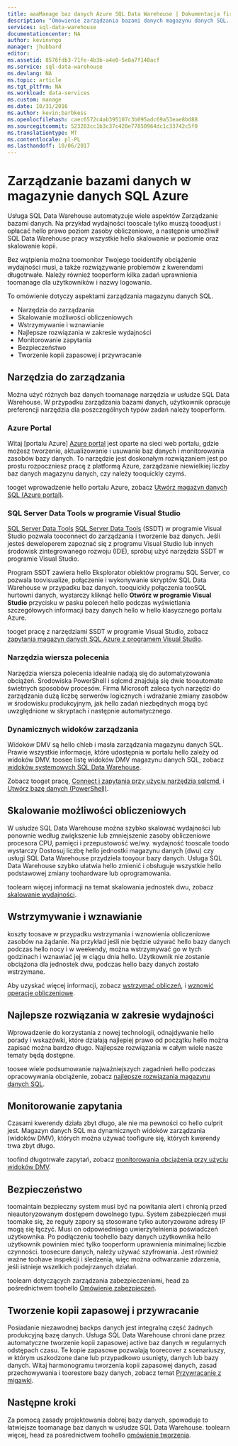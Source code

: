 ```yaml
---
title: aaaManage baz danych Azure SQL Data Warehouse | Dokumentacja firmy Microsoft
description: "Omówienie zarządzania bazami danych magazynu danych SQL. Obejmuje narzędzia do zarządzania, jednostek dwu i wydajność skalowania w poziomie, rozwiązywanie problemów z wydajność zapytań, ustanawiania zasad zabezpieczeń dobrej i przywracanie bazy danych z uszkodzenie danych lub regionalnej awarii."
services: sql-data-warehouse
documentationcenter: NA
author: kevinvngo
manager: jhubbard
editor: 
ms.assetid: 8576fdb3-71fe-4b3b-a4e0-5e8a7f148acf
ms.service: sql-data-warehouse
ms.devlang: NA
ms.topic: article
ms.tgt_pltfrm: NA
ms.workload: data-services
ms.custom: manage
ms.date: 10/31/2016
ms.author: kevin;barbkess
ms.openlocfilehash: caec6572c4ab395107c3b095adc69a53eae8bd88
ms.sourcegitcommit: 523283cc1b3c37c428e77850964dc1c33742c5f0
ms.translationtype: MT
ms.contentlocale: pl-PL
ms.lasthandoff: 10/06/2017
---
```

# <a name="manage-databases-in-azure-sql-data-warehouse"></a>Zarządzanie bazami danych w magazynie danych SQL Azure
Usługa SQL Data Warehouse automatyzuje wiele aspektów Zarządzanie bazami danych. Na przykład wydajności tooscale tylko muszą tooadjust i opłacać hello prawo poziom zasoby obliczeniowe, a następnie umożliwił SQL Data Warehouse pracy wszystkie hello skalowanie w poziomie oraz skalowanie kopii.

Bez wątpienia można toomonitor Twojego tooidentify obciążenie wydajności musi, a także rozwiązywanie problemów z kwerendami długotrwałe. Należy również tooperform kilka zadań uprawnienia toomanage dla użytkowników i nazwy logowania.

To omówienie dotyczy aspektami zarządzania magazynu danych SQL.

* Narzędzia do zarządzania
* Skalowanie możliwości obliczeniowych
* Wstrzymywanie i wznawianie
* Najlepsze rozwiązania w zakresie wydajności
* Monitorowanie zapytania
* Bezpieczeństwo
* Tworzenie kopii zapasowej i przywracanie

## <a name="management-tools"></a>Narzędzia do zarządzania
Można użyć różnych baz danych toomanage narzędzia w usłudze SQL Data Warehouse. W przypadku zarządzania bazami danych, użytkownik opracuje preferencji narzędzia dla poszczególnych typów zadań należy tooperform.

### <a name="azure-portal"></a>Azure Portal
Witaj [portalu Azure] [ Azure portal] jest oparte na sieci web portalu, gdzie możesz tworzenie, aktualizowanie i usuwanie baz danych i monitorowania zasobów bazy danych. To narzędzie jest doskonałym rozwiązaniem jest po prostu rozpoczniesz pracę z platformą Azure, zarządzanie niewielkiej liczby baz danych magazynu danych, czy należy tooquickly czymś.

tooget wprowadzenie hello portalu Azure, zobacz [Utwórz magazyn danych SQL (Azure portal)][Create a SQL Data Warehouse (Azure portal)].

### <a name="sql-server-data-tools-in-visual-studio"></a>SQL Server Data Tools w programie Visual Studio
[SQL Server Data Tools] [ SQL Server Data Tools] (SSDT) w programie Visual Studio pozwala tooconnect do zarządzania i tworzenie baz danych. Jeśli jesteś deweloperem zapoznać się z programu Visual Studio lub innych środowisk zintegrowanego rozwoju (IDE), spróbuj użyć narzędzia SSDT w programie Visual Studio.

Program SSDT zawiera hello Eksplorator obiektów programu SQL Server, co pozwala toovisualize, połączenie i wykonywanie skryptów SQL Data Warehouse w przypadku baz danych. tooquickly połączenia tooSQL hurtowni danych, wystarczy kliknąć hello **Otwórz w programie Visual Studio** przycisku w pasku poleceń hello podczas wyświetlania szczegółowych informacji bazy danych hello w hello klasycznego portalu Azure.  

tooget pracę z narzędziami SSDT w programie Visual Studio, zobacz [zapytania magazyn danych SQL Azure z programem Visual Studio][Query Azure SQL Data Warehouse with Visual Studio].

### <a name="command-line-tools"></a>Narzędzia wiersza polecenia
Narzędzia wiersza polecenia idealnie nadają się do automatyzowania obciążeń.  Środowiska PowerShell i sqlcmd znajdują się dwie tooautomate świetnych sposobów procesów.  Firma Microsoft zaleca tych narzędzi do zarządzania dużą liczbę serwerów logicznych i wdrażanie zmiany zasobów w środowisku produkcyjnym, jak hello zadań niezbędnych mogą być uwzględnione w skryptach i następnie automatycznego.

### <a name="dynamic-management-views"></a>Dynamicznych widoków zarządzania
Widoków DMV są hello chleb i masła zarządzania magazynu danych SQL. Prawie wszystkie informacje, które udostępnia w portalu hello zależy od widoków DMV. toosee listę widoków DMV magazynu danych SQL, zobacz [widoków systemowych SQL Data Warehouse][SQL Data Warehouse system views].

Zobacz tooget pracę, [Connect i zapytania przy użyciu narzędzia sqlcmd][Connect and query with sqlcmd], i [Utwórz bazę danych (PowerShell)][Create a database (PowerShell)].

## <a name="scale-compute"></a>Skalowanie możliwości obliczeniowych
W usłudze SQL Data Warehouse można szybko skalować wydajności lub ponownie według zwiększenie lub zmniejszenie zasoby obliczeniowe procesora CPU, pamięci i przepustowość we/wy. wydajność tooscale toodo wystarczy Dostosuj liczbę hello jednostki magazynu danych (dwu) czy usługi SQL Data Warehouse przydziela tooyour bazy danych. Usługa SQL Data Warehouse szybko ułatwia hello zmienić i obsługuje wszystkie hello podstawowej zmiany toohardware lub oprogramowania.

toolearn więcej informacji na temat skalowania jednostek dwu, zobacz [skalowanie wydajności].

## <a name="pause-and-resume"></a>Wstrzymywanie i wznawianie
koszty toosave w przypadku wstrzymania i wznowienia obliczeniowe zasobów na żądanie. Na przykład jeśli nie będzie używać hello bazy danych podczas hello nocy i w weekendy, można wstrzymywać go w tych godzinach i wznawiać jej w ciągu dnia hello. Użytkownik nie zostanie obciążona dla jednostek dwu, podczas hello bazy danych zostało wstrzymane.

Aby uzyskać więcej informacji, zobacz [wstrzymać obliczeń][Pause compute], i [wznowić operacje obliczeniowe][Resume compute].

## <a name="performance-best-practices"></a>Najlepsze rozwiązania w zakresie wydajności
Wprowadzenie do korzystania z nowej technologii, odnajdywanie hello porady i wskazówki, które działają najlepiej prawo od początku hello można zapisać można bardzo długo.  Najlepsze rozwiązania w całym wiele nasze tematy będą dostępne.

toosee wiele podsumowanie najważniejszych zagadnień hello podczas opracowywania obciążenie, zobacz [najlepsze rozwiązania magazynu danych SQL][SQL Data Warehouse Best Practices].

## <a name="query-monitoring"></a>Monitorowanie zapytania
Czasami kwerendy działa zbyt długo, ale nie ma pewności co hello culprit jest. Magazyn danych SQL ma dynamicznych widoków zarządzania (widoków DMV), których można używać toofigure się, których kwerendy trwa zbyt długo.

toofind długotrwałe zapytań, zobacz [monitorowania obciążenia przy użyciu widoków DMV][Monitor your workload using DMVs].

## <a name="security"></a>Bezpieczeństwo
toomaintain bezpieczny system musi być na powitania alert i chronią przed nieautoryzowanym dostępem dowolnego typu. System zabezpieczeń musi toomake się, że reguły zapory są stosowane tylko autoryzowane adresy IP mogą się łączyć. Musi on odpowiedniego uwierzytelnienia poświadczeń użytkownika. Po podłączeniu toohello bazy danych użytkownika hello użytkownik powinien mieć tylko tooperform uprawnienia minimalnej liczbie czynności. toosecure danych, należy używać szyfrowania. Jest również ważne toohave inspekcji i śledzenia, więc można odtwarzanie zdarzenia, jeśli istnieje wszelkich podejrzanych działań.

toolearn dotyczących zarządzania zabezpieczeniami, head za pośrednictwem toohello [Omówienie zabezpieczeń][Security overview].

## <a name="backup-and-restore"></a>Tworzenie kopii zapasowej i przywracanie
Posiadanie niezawodnej backps danych jest integralną część żadnych produkcyjną bazę danych. Usługa SQL Data Warehouse chroni dane przez automatyczne tworzenie kopii zapasowej active baz danych w regularnych odstępach czasu. Te kopie zapasowe pozwalają toorecover z scenariuszy, w którym uszkodzone dane lub przypadkowo usunięty, danych lub bazy danych.  Witaj harmonogramu tworzenia kopii zapasowej danych, zasad przechowywania i toorestore bazy danych, zobacz temat [Przywracanie z migawki][Restore from snapshot].

## <a name="next-steps"></a>Następne kroki
Za pomocą zasady projektowania dobrej bazy danych, spowoduje to łatwiejsze toomanage baz danych w usłudze SQL Data Warehouse. toolearn więcej, head za pośrednictwem toohello [omówienie tworzenia][Development overview].

<!--Image references-->

<!--Article references-->
[Create a SQL Data Warehouse (Azure Portal)]: sql-data-warehouse-get-started-provision.md
[Create a database (PowerShell)]: sql-data-warehouse-get-started-provision-powershell.md
[connection]: sql-data-warehouse-develop-connections.md
[Query Azure SQL Data Warehouse with Visual Studio]: sql-data-warehouse-query-visual-studio.md
[Connect and query with sqlcmd]: sql-data-warehouse-get-started-connect-sqlcmd.md
[Development overview]: sql-data-warehouse-overview-develop.md
[Monitor your workload using DMVs]: sql-data-warehouse-manage-monitor.md
[Pause compute]: sql-data-warehouse-manage-compute-overview.md#pause-compute-bk
[Restore from snapshot]: sql-data-warehouse-restore-database-overview.md
[Resume compute]: sql-data-warehouse-manage-compute-overview.md#resume-compute-bk
[skalowanie wydajności]: sql-data-warehouse-manage-compute-overview.md#scale-compute
[Security overview]: sql-data-warehouse-overview-manage-security.md
[SQL Data Warehouse Best Practices]: sql-data-warehouse-best-practices.md
[SQL Data Warehouse system views]: sql-data-warehouse-reference-tsql-system-views.md

<!--MSDN references-->
[SQL Server Data Tools]: https://msdn.microsoft.com/library/mt204009.aspx

<!--Other web references-->
[Azure portal]: http://portal.azure.com/
